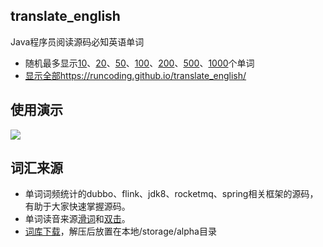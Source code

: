 ## translate_english
Java程序员阅读源码必知英语单词
- 随机最多显示[10]({{baseDomain}}/?random=10)、[20]({{baseDomain}}/?random=20)、[50]({{baseDomain}}/?random=50)、[100]({{baseDomain}}/?random=100)、[200]({{baseDomain}}/?random=200)、[500]({{baseDomain}}/?random=500)、[1000]({{baseDomain}}/?random=1000)个单词
- [显示全部https://runcoding.github.io/translate_english/](https://runcoding.github.io/translate_english/)
 
## 使用演示 
![](https://runcoding.github.io/static/wiki/pic20190920161332.gif)
 
## 词汇来源
- 单词词频统计的dubbo、flink、jdk8、rocketmq、spring相关框架的源码，有助于大家快速掌握源码。
- 单词读音来源[滑词](https://translate.google.cn)和[双击](http://dict.cn)。
- [词库下载](https://pan.baidu.com/s/1cebgk2cfl-kDy8Zf6TVvng)，解压后放置在本地/storage/alpha目录
